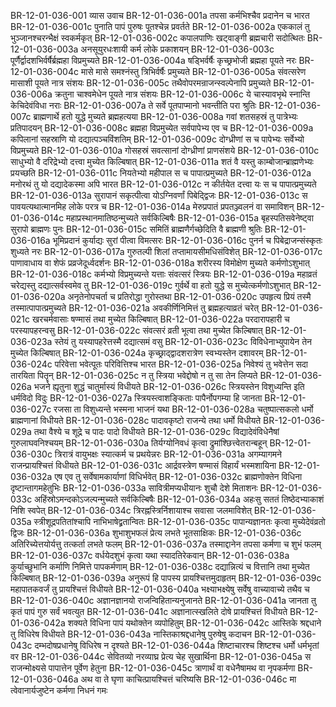 BR-12-01-036-001  व्यास उवाच
BR-12-01-036-001a तपसा कर्मभिश्चैव प्रदानेन च भारत
BR-12-01-036-001c पुनाति पापं पुरुषः पूतश्चेन्न प्रवर्तते
BR-12-01-036-002a एककालं तु भुञ्जानश्चरन्भैक्षं स्वकर्मकृत्
BR-12-01-036-002c कपालपाणिः खट्वाङ्गी ब्रह्मचारी सदोत्थितः
BR-12-01-036-003a अनसूयुरधःशायी कर्म लोके प्रकाशयन्
BR-12-01-036-003c पूर्णैर्द्वादशभिर्वर्षैर्ब्रह्महा विप्रमुच्यते
BR-12-01-036-004a षड्भिर्वर्षैः कृच्छ्रभोजी ब्रह्महा पूयते नरः
BR-12-01-036-004c मासे मासे समश्नंस्तु त्रिभिर्वर्षैः प्रमुच्यते
BR-12-01-036-005a संवत्सरेण मासाशी पूयते नात्र संशयः
BR-12-01-036-005c तथैवोपरमन्राजन्स्वल्पेनापि प्रमुच्यते
BR-12-01-036-006a क्रतुना चाश्वमेधेन पूयते नात्र संशयः
BR-12-01-036-006c ये चास्यावभृथे स्नान्ति केचिदेवंविधा नराः
BR-12-01-036-007a ते सर्वे पूतपाप्मानो भवन्तीति परा श्रुतिः
BR-12-01-036-007c ब्राह्मणार्थे हतो युद्धे मुच्यते ब्रह्महत्यया
BR-12-01-036-008a गवां शतसहस्रं तु पात्रेभ्यः प्रतिपादयन्
BR-12-01-036-008c ब्रह्महा विप्रमुच्येत सर्वपापेभ्य एव च
BR-12-01-036-009a कपिलानां सहस्राणि यो दद्यात्पञ्चविंशतिम्
BR-12-01-036-009c दोग्ध्रीणां स च पापेभ्यः सर्वेभ्यो विप्रमुच्यते
BR-12-01-036-010a गोसहस्रं सवत्सानां दोग्ध्रीणां प्राणसंशये
BR-12-01-036-010c साधुभ्यो वै दरिद्रेभ्यो दत्त्वा मुच्येत किल्बिषात्
BR-12-01-036-011a शतं वै यस्तु काम्बोजान्ब्राह्मणेभ्यः प्रयच्छति
BR-12-01-036-011c नियतेभ्यो महीपाल स च पापात्प्रमुच्यते
BR-12-01-036-012a मनोरथं तु यो दद्यादेकस्मा अपि भारत
BR-12-01-036-012c न कीर्तयेत दत्त्वा यः स च पापात्प्रमुच्यते
BR-12-01-036-013a सुरापानं सकृत्पीत्वा योऽग्निवर्णां पिबेद्द्विजः
BR-12-01-036-013c स पावयत्यथात्मानमिह लोके परत्र च
BR-12-01-036-014a मेरुप्रपातं प्रपतञ्ज्वलनं वा समाविशन्
BR-12-01-036-014c महाप्रस्थानमातिष्ठन्मुच्यते सर्वकिल्बिषैः
BR-12-01-036-015a बृहस्पतिसवेनेष्ट्वा सुरापो ब्राह्मणः पुनः
BR-12-01-036-015c समितिं ब्राह्मणैर्गच्छेदिति वै ब्राह्मणी श्रुतिः
BR-12-01-036-016a भूमिप्रदानं कुर्याद्यः सुरां पीत्वा विमत्सरः
BR-12-01-036-016c पुनर्न च पिबेद्राजन्संस्कृतः शुध्यते नरः
BR-12-01-036-017a गुरुतल्पी शिलां तप्तामायसीमधिसंविशेत्
BR-12-01-036-017c पाणावाधाय वा शेफं प्रव्रजेदूर्ध्वदर्शनः
BR-12-01-036-018a शरीरस्य विमोक्षेण मुच्यते कर्मणोऽशुभात्
BR-12-01-036-018c कर्मभ्यो विप्रमुच्यन्ते यत्ताः संवत्सरं स्त्रियः
BR-12-01-036-019a महाव्रतं चरेद्यस्तु दद्यात्सर्वस्वमेव तु
BR-12-01-036-019c गुर्वर्थे वा हतो युद्धे स मुच्येत्कर्मणोऽशुभात्
BR-12-01-036-020a अनृतेनोपचर्ता च प्रतिरोद्धा गुरोस्तथा
BR-12-01-036-020c उपहृत्य प्रियं तस्मै तस्मात्पापात्प्रमुच्यते
BR-12-01-036-021a अवकीर्णिनिमित्तं तु ब्रह्महत्याव्रतं चरेत्
BR-12-01-036-021c खरचर्मवासाः षण्मासं तथा मुच्येत किल्बिषात्
BR-12-01-036-022a परदारापहारी च परस्यापहरन्वसु
BR-12-01-036-022c संवत्सरं व्रती भूत्वा तथा मुच्येत किल्बिषात्
BR-12-01-036-023a स्तेयं तु यस्यापहरेत्तस्मै दद्यात्समं वसु
BR-12-01-036-023c विविधेनाभ्युपायेन तेन मुच्येत किल्बिषात्
BR-12-01-036-024a कृच्छ्राद्द्वादशरात्रेण स्वभ्यस्तेन दशावरम्
BR-12-01-036-024c परिवेत्ता भवेत्पूतः परिवित्तिश्च भारत
BR-12-01-036-025a निवेश्यं तु भवेत्तेन सदा तारयिता पितॄन्
BR-12-01-036-025c न तु स्त्रिया भवेद्दोषो न तु सा तेन लिप्यते
BR-12-01-036-026a भजने ह्यृतुना शुद्धं चातुर्मास्यं विधीयते
BR-12-01-036-026c स्त्रियस्तेन विशुध्यन्ति इति धर्मविदो विदुः
BR-12-01-036-027a स्त्रियस्त्वाशङ्किताः पापैर्नोपगम्या हि जानता
BR-12-01-036-027c रजसा ता विशुध्यन्ते भस्मना भाजनं यथा
BR-12-01-036-028a चतुष्पात्सकलो धर्मो ब्राह्मणानां विधीयते
BR-12-01-036-028c पादावकृष्टो राजन्ये तथा धर्मो विधीयते
BR-12-01-036-029a तथा वैश्ये च शूद्रे च पादः पादो विधीयते
BR-12-01-036-029c विद्यादेवंविधेनैषां गुरुलाघवनिश्चयम्
BR-12-01-036-030a तिर्यग्योनिवधं कृत्वा द्रुमांश्छित्त्वेतरान्बहून्
BR-12-01-036-030c त्रिरात्रं वायुभक्षः स्यात्कर्म च प्रथयेन्नरः
BR-12-01-036-031a अगम्यागमने राजन्प्रायश्चित्तं विधीयते
BR-12-01-036-031c आर्द्रवस्त्रेण षण्मासं विहार्यं भस्मशायिना
BR-12-01-036-032a एष एव तु सर्वेषामकार्याणां विधिर्भवेत्
BR-12-01-036-032c ब्राह्मणोक्तेन विधिना दृष्टान्तागमहेतुभिः
BR-12-01-036-033a सावित्रीमप्यधीयानः शुचौ देशे मिताशनः
BR-12-01-036-033c अहिंस्रोऽमन्दकोऽजल्पन्मुच्यते सर्वकिल्बिषैः
BR-12-01-036-034a अहःसु सततं तिष्ठेदभ्याकाशं निशि स्वपेत्
BR-12-01-036-034c त्रिरह्नस्त्रिर्निशायाश्च सवासा जलमाविशेत्
BR-12-01-036-035a स्त्रीशूद्रपतितांश्चापि नाभिभाषेद्व्रतान्वितः
BR-12-01-036-035c पापान्यज्ञानतः कृत्वा मुच्येदेवंव्रतो द्विजः
BR-12-01-036-036a शुभाशुभफलं प्रेत्य लभते भूतसाक्षिकः
BR-12-01-036-036c अतिरिच्येत्तयोर्यत्तु तत्कर्ता लभते फलम्
BR-12-01-036-037a तस्माद्दानेन तपसा कर्मणा च शुभं फलम्
BR-12-01-036-037c वर्धयेदशुभं कृत्वा यथा स्यादतिरेकवान्
BR-12-01-036-038a कुर्याच्छुभानि कर्माणि निमित्ते पापकर्मणाम्
BR-12-01-036-038c दद्यान्नित्यं च वित्तानि तथा मुच्येत किल्बिषात्
BR-12-01-036-039a अनुरूपं हि पापस्य प्रायश्चित्तमुदाहृतम्
BR-12-01-036-039c महापातकवर्जं तु प्रायश्चित्तं विधीयते
BR-12-01-036-040a भक्ष्याभक्ष्येषु सर्वेषु वाच्यावाच्ये तथैव च
BR-12-01-036-040c अज्ञानज्ञानयो राजन्विहितान्यनुजानते
BR-12-01-036-041a जानता तु कृतं पापं गुरु सर्वं भवत्युत
BR-12-01-036-041c अज्ञानात्स्खलिते दोषे प्रायश्चित्तं विधीयते
BR-12-01-036-042a शक्यते विधिना पापं यथोक्तेन व्यपोहितुम्
BR-12-01-036-042c आस्तिके श्रद्दधाने तु विधिरेष विधीयते
BR-12-01-036-043a नास्तिकाश्रद्दधानेषु पुरुषेषु कदाचन
BR-12-01-036-043c दम्भदोषप्रधानेषु विधिरेष न दृश्यते
BR-12-01-036-044a शिष्टाचारश्च शिष्टश्च धर्मो धर्मभृतां वर
BR-12-01-036-044c सेवितव्यो नरव्याघ्र प्रेत्य चेह सुखार्थिना
BR-12-01-036-045a स राजन्मोक्ष्यसे पापात्तेन पूर्वेण हेतुना
BR-12-01-036-045c त्राणार्थं वा वधेनैषामथ वा नृपकर्मणा
BR-12-01-036-046a अथ वा ते घृणा काचित्प्रायश्चित्तं चरिष्यसि
BR-12-01-036-046c मा त्वेवानार्यजुष्टेन कर्मणा निधनं गमः

